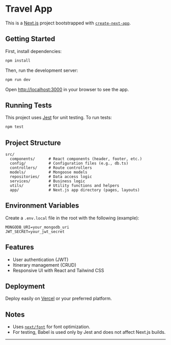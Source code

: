 # Travel App

This is a [Next.js](https://nextjs.org) project bootstrapped with [`create-next-app`](https://nextjs.org/docs/app/api-reference/cli/create-next-app).

## Getting Started

First, install dependencies:

```bash
npm install
```

Then, run the development server:

```bash
npm run dev
```

Open [http://localhost:3000](http://localhost:3000) in your browser to see the app.

## Running Tests

This project uses [Jest](https://jestjs.io/) for unit testing. To run tests:

```bash
npm test
```

## Project Structure

```
src/
  components/      # React components (header, footer, etc.)
  config/          # Configuration files (e.g., db.ts)
  controllers/     # Route controllers
  models/          # Mongoose models
  repositories/    # Data access logic
  services/        # Business logic
  utils/           # Utility functions and helpers
  app/             # Next.js app directory (pages, layouts)
```

## Environment Variables

Create a `.env.local` file in the root with the following (example):

```
MONGODB_URI=your_mongodb_uri
JWT_SECRET=your_jwt_secret
```

## Features

- User authentication (JWT)
- Itinerary management (CRUD)
- Responsive UI with React and Tailwind CSS

## Deployment

Deploy easily on [Vercel](https://vercel.com/) or your preferred platform.

## Notes

- Uses [`next/font`](https://nextjs.org/docs/app/building-your-application/optimizing/fonts) for font optimization.
- For testing, Babel is used only by Jest and does not affect Next.js builds.

---
